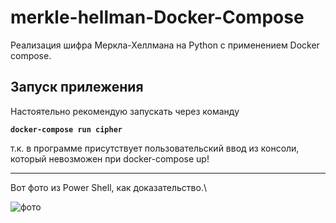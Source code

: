# merkle-hellman-Docker-Compose
Реализация шифра Меркла-Хеллмана на Python c применением Docker compose.

## Запуск прилежения

Настоятельно рекомендую запускать через команду

  **``docker-compose run cipher``**

 т.к. в программе присутствует пользовательский ввод из консоли, который невозможен при docker-compose up!
 ______________________________________
 
Вот фото из Power Shell, как доказательство.\

![фото](https://github.com/ErrorDa/merkle-hellman-Docker-Compose/assets/99288583/94e96ac6-914b-43c6-9fad-e7eae9d7acb5)
